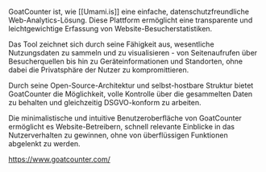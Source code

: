 GoatCounter ist, wie [[Umami.is]] eine einfache, datenschutzfreundliche Web-Analytics-Lösung. Diese Plattform ermöglicht eine transparente und leichtgewichtige Erfassung von Website-Besucherstatistiken.

Das Tool zeichnet sich durch seine Fähigkeit aus, wesentliche Nutzungsdaten zu sammeln und zu visualisieren - von Seitenaufrufen über Besucherquellen bis hin zu Geräteinformationen und Standorten, ohne dabei die Privatsphäre der Nutzer zu kompromittieren.

Durch seine Open-Source-Architektur und selbst-hostbare Struktur bietet GoatCounter die Möglichkeit, volle Kontrolle über die gesammelten Daten zu behalten und gleichzeitig DSGVO-konform zu arbeiten.

Die minimalistische und intuitive Benutzeroberfläche von GoatCounter ermöglicht es Website-Betreibern, schnell relevante Einblicke in das Nutzerverhalten zu gewinnen, ohne von überflüssigen Funktionen abgelenkt zu werden.

https://www.goatcounter.com/